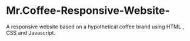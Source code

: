 # Mr.Coffee-Responsive-Website-
A responsive website based on a hypothetical coffee brand using HTML , CSS and Javascript.
